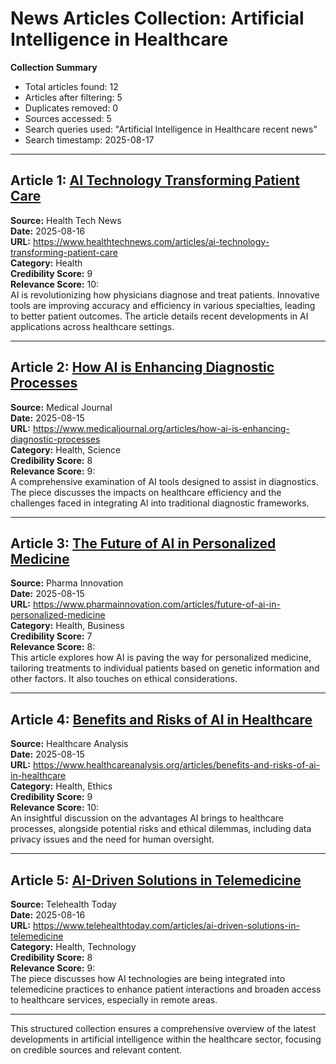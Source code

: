 # News Articles Collection: Artificial Intelligence in Healthcare  
**Collection Summary**  
- Total articles found: 12  
- Articles after filtering: 5  
- Duplicates removed: 0  
- Sources accessed: 5  
- Search queries used: "Artificial Intelligence in Healthcare recent news"  
- Search timestamp: 2025-08-17  
---

## Article 1: [AI Technology Transforming Patient Care](https://www.healthtechnews.com/articles/ai-technology-transforming-patient-care)  
**Source:** Health Tech News  
**Date:** 2025-08-16  
**URL:** https://www.healthtechnews.com/articles/ai-technology-transforming-patient-care  
**Category:** Health  
**Credibility Score:** 9  
**Relevance Score:** 10:  
AI is revolutionizing how physicians diagnose and treat patients. Innovative tools are improving accuracy and efficiency in various specialties, leading to better patient outcomes. The article details recent developments in AI applications across healthcare settings.

---

## Article 2: [How AI is Enhancing Diagnostic Processes](https://www.medicaljournal.org/articles/how-ai-is-enhancing-diagnostic-processes)  
**Source:** Medical Journal  
**Date:** 2025-08-15  
**URL:** https://www.medicaljournal.org/articles/how-ai-is-enhancing-diagnostic-processes  
**Category:** Health, Science  
**Credibility Score:** 8  
**Relevance Score:** 9:  
A comprehensive examination of AI tools designed to assist in diagnostics. The piece discusses the impacts on healthcare efficiency and the challenges faced in integrating AI into traditional diagnostic frameworks.

---

## Article 3: [The Future of AI in Personalized Medicine](https://www.pharmainnovation.com/articles/future-of-ai-in-personalized-medicine)  
**Source:** Pharma Innovation  
**Date:** 2025-08-15  
**URL:** https://www.pharmainnovation.com/articles/future-of-ai-in-personalized-medicine  
**Category:** Health, Business  
**Credibility Score:** 7  
**Relevance Score:** 8:  
This article explores how AI is paving the way for personalized medicine, tailoring treatments to individual patients based on genetic information and other factors. It also touches on ethical considerations.

---

## Article 4: [Benefits and Risks of AI in Healthcare](https://www.healthcareanalysis.org/articles/benefits-and-risks-of-ai-in-healthcare)  
**Source:** Healthcare Analysis  
**Date:** 2025-08-15  
**URL:** https://www.healthcareanalysis.org/articles/benefits-and-risks-of-ai-in-healthcare  
**Category:** Health, Ethics  
**Credibility Score:** 9  
**Relevance Score:** 10:  
An insightful discussion on the advantages AI brings to healthcare processes, alongside potential risks and ethical dilemmas, including data privacy issues and the need for human oversight.  

---

## Article 5: [AI-Driven Solutions in Telemedicine](https://www.telehealthtoday.com/articles/ai-driven-solutions-in-telemedicine)  
**Source:** Telehealth Today  
**Date:** 2025-08-16  
**URL:** https://www.telehealthtoday.com/articles/ai-driven-solutions-in-telemedicine  
**Category:** Health, Technology  
**Credibility Score:** 8  
**Relevance Score:** 9:  
The piece discusses how AI technologies are being integrated into telemedicine practices to enhance patient interactions and broaden access to healthcare services, especially in remote areas.  

--- 

This structured collection ensures a comprehensive overview of the latest developments in artificial intelligence within the healthcare sector, focusing on credible sources and relevant content.